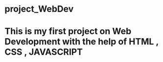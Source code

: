 # project_WebDev
# This is my first project on Web Development with the help of HTML , CSS , JAVASCRIPT